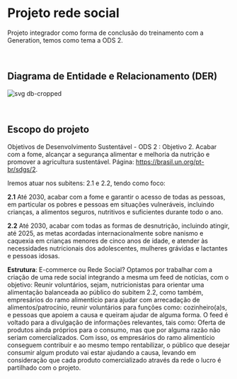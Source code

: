 # Projeto rede social
Projeto integrador como forma de conclusão do treinamento com a Generation, temos como tema a ODS 2.

<br>

## Diagrama de Entidade e Relacionamento (DER)

![svg db-cropped](https://user-images.githubusercontent.com/43019744/217568705-e14fe79f-0442-4458-867d-a44869b8f02e.svg)

<br>

## Escopo do projeto

Objetivos de Desenvolvimento Sustentável - ODS 2 : Objetivo 2. Acabar com a fome, alcançar a segurança alimentar e melhoria da nutrição e promover a agricultura sustentável. Página: https://brasil.un.org/pt-br/sdgs/2.

Iremos atuar nos subitens: 2.1 e 2.2, tendo como foco:

**2.1** Até 2030, acabar com a fome e garantir o acesso de todas as pessoas, em particular os pobres e pessoas em situações vulneráveis, incluindo crianças, a alimentos seguros, nutritivos e suficientes durante todo o ano.

**2.2** Até 2030, acabar com todas as formas de desnutrição, incluindo atingir, até 2025, as metas acordadas internacionalmente sobre nanismo e caquexia em crianças menores de cinco anos de idade, e atender às necessidades nutricionais dos adolescentes, mulheres grávidas e lactantes e pessoas idosas.

**Estrutura**:  E-commerce ou Rede Social? Optamos por trabalhar com a criação de uma rede social integrando a mesma um feed de notícias, com o objetivo: Reunir voluntários, sejam, nutricionistas para orientar uma alimentação balanceada ao público do subitem  2.2, como também, empresários do ramo alimentício para ajudar com arrecadação de alimentos/patrocínio, reunir voluntários para funções como: cozinheiro(a)s, e pessoas que apoiem a causa e queiram ajudar de alguma forma. O feed é voltado para a divulgação de informações relevantes, tais como: Oferta de produtos ainda próprios para o consumo, mas que por alguma razão não seriam comercializados. Com isso, os empresários do ramo alimentício conseguem contribuir e ao mesmo tempo rentabilizar, o público que desejar consumir algum produto vai estar ajudando a causa, levando em consideração que cada produto comercializado através da rede o lucro é partilhado com o projeto. 
